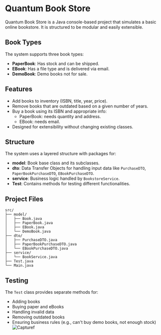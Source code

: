 # Quantum Book Store

Quantum Book Store is a Java console-based project that simulates a basic online bookstore. It is structured to be modular and easily extensible.

## Book Types

The system supports three book types:
- **PaperBook**: Has stock and can be shipped.
- **EBook**: Has a file type and is delivered via email.
- **DemoBook**: Demo books not for sale.

## Features

- Add books to inventory (ISBN, title, year, price).
- Remove books that are outdated based on a given number of years.
- Buy a book using its ISBN and appropriate info:
  - PaperBook: needs quantity and address.
  - EBook: needs email.
- Designed for extensibility without changing existing classes.

## Structure

The system uses a layered structure with packages for:
- **model**: Book base class and its subclasses.
- **dto**: Data Transfer Objects for handling input data like `PurchaseDTO`, `PaperBookPurchaseDTO`, `EBookPurchaseDTO`.
- **service**: Business logic handled by `BookstoreService`.
- **Test**: Contains methods for testing different functionalities.

## Project Files

```
src/
├── model/
│   ├── Book.java
│   ├── PaperBook.java
│   ├── EBook.java
│   └── DemoBook.java
├── dto/
│   ├── PurchaseDTO.java
│   ├── PaperBookPurchaseDTO.java
│   └── EBookPurchaseDTO.java
├── service/
│   └── BookService.java
├── Test.java
└── Main.java
```

## Testing

The `Test` class provides separate methods for:
- Adding books
- Buying paper and eBooks
- Handling invalid data
- Removing outdated books
- Ensuring business rules (e.g., can't buy demo books, not enough stock)
![Capturef](https://github.com/user-attachments/assets/c664c844-4fd1-4c9b-8488-3306f70bd318)

